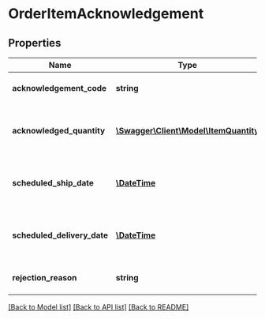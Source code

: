 # OrderItemAcknowledgement

## Properties
Name | Type | Description | Notes
------------ | ------------- | ------------- | -------------
**acknowledgement_code** | **string** | This indicates the acknowledgement code. | 
**acknowledged_quantity** | [**\Swagger\Client\Model\ItemQuantity**](ItemQuantity.md) | Details of quantity acknowledged with the above acknowledgement code. | 
**scheduled_ship_date** | [**\DateTime**](\DateTime.md) | Estimated ship date per line item. Must be in ISO-8601 date/time format. | [optional] 
**scheduled_delivery_date** | [**\DateTime**](\DateTime.md) | Estimated delivery date per line item. Must be in ISO-8601 date/time format. | [optional] 
**rejection_reason** | **string** | Indicates the reason for rejection. | [optional] 

[[Back to Model list]](../README.md#documentation-for-models) [[Back to API list]](../README.md#documentation-for-api-endpoints) [[Back to README]](../README.md)


